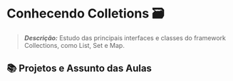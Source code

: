 # Conhecendo Colletions 🗃️

> ***Descrição:*** Estudo das principais interfaces e classes do framework Collections, como List, Set e Map.

## 📚 Projetos e Assunto das Aulas

